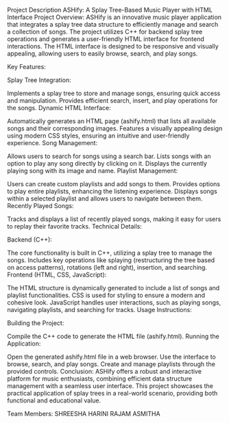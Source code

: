 Project Description
ASHify: A Splay Tree-Based Music Player with HTML Interface
Project Overview:
ASHify is an innovative music player application that integrates a splay tree data structure to efficiently manage and search a collection of songs. The project utilizes C++ for backend splay tree operations and generates a user-friendly HTML interface for frontend interactions. The HTML interface is designed to be responsive and visually appealing, allowing users to easily browse, search, and play songs.

Key Features:

Splay Tree Integration:

Implements a splay tree to store and manage songs, ensuring quick access and manipulation.
Provides efficient search, insert, and play operations for the songs.
Dynamic HTML Interface:

Automatically generates an HTML page (ashify.html) that lists all available songs and their corresponding images.
Features a visually appealing design using modern CSS styles, ensuring an intuitive and user-friendly experience.
Song Management:

Allows users to search for songs using a search bar.
Lists songs with an option to play any song directly by clicking on it.
Displays the currently playing song with its image and name.
Playlist Management:

Users can create custom playlists and add songs to them.
Provides options to play entire playlists, enhancing the listening experience.
Displays songs within a selected playlist and allows users to navigate between them.
Recently Played Songs:

Tracks and displays a list of recently played songs, making it easy for users to replay their favorite tracks.
Technical Details:

Backend (C++):

The core functionality is built in C++, utilizing a splay tree to manage the songs.
Includes key operations like splaying (restructuring the tree based on access patterns), rotations (left and right), insertion, and searching.
Frontend (HTML, CSS, JavaScript):

The HTML structure is dynamically generated to include a list of songs and playlist functionalities.
CSS is used for styling to ensure a modern and cohesive look.
JavaScript handles user interactions, such as playing songs, navigating playlists, and searching for tracks.
Usage Instructions:

Building the Project:

Compile the C++ code to generate the HTML file (ashify.html).
Running the Application:

Open the generated ashify.html file in a web browser.
Use the interface to browse, search, and play songs.
Create and manage playlists through the provided controls.
Conclusion:
ASHify offers a robust and interactive platform for music enthusiasts, combining efficient data structure management with a seamless user interface. This project showcases the practical application of splay trees in a real-world scenario, providing both functional and educational value.

Team Members:
SHREESHA
HARINI RAJAM
ASMITHA
